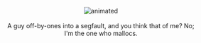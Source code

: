 <p align="center">
<img src="https://media3.giphy.com/media/Mf7QTdLQNHZ6NFJyu7/giphy.gif?cid=790b76119a22e4af65bf1bc237d13c5383cd8989d652043a&rid=giphy.gif&ct=s" alt="animated">
  <br><br>
  A guy off-by-ones into a segfault, and you think that of me? No;<br> I'm the one who mallocs.

  
</p>
